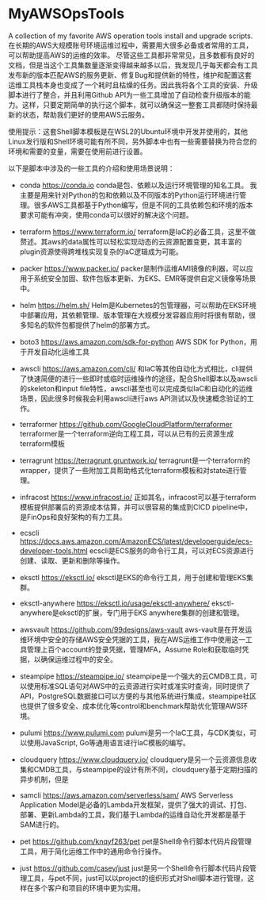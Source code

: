 # MyAWSOpsTools

A collection of my favorite AWS operation tools install and upgrade scripts.
在长期的AWS大规模账号环境运维过程中，需要用大很多必备或者常用的工具，可以帮助提高AWS的运维的效率。
尽管这些工具都非常常见，且多数都有良好的文档，但是当这个工具集数量逐渐变得越来越多以后，我发现几乎每天都会有工具发布新的版本匹配AWS的服务更新、修复Bug和提供新的特性，维护和配置这套运维工具栈本身也变成了一个耗时且枯燥的任务。因此我将各个工具的安装、升级脚本进行了整合，并且利用Github API为一些工具增加了自动检查升级版本的能力。这样，只要定期简单的执行这个脚本，就可以确保这一整套工具都随时保持最新的状态，帮助我们更好的使用AWS云服务。

使用提示：这套Shell脚本模板是在WSL2的Ubuntu环境中开发并使用的，其他Linux发行版和Shell环境可能有所不同，另外脚本中也有一些需要替换为符合您的环境和需要的变量，需要在使用前进行设置。

以下是脚本中涉及的一些工具的介绍和使用场景说明：
- conda
https://conda.io
conda是包、依赖以及运行环境管理的知名工具。
我主要是用来针对Python的包和依赖以及不同版本的Python运行环境进行管理。很多AWS工具都基于Python编写，但是不同的工具依赖包和环境的版本要求可能有冲突，使用conda可以很好的解决这个问题。

- terraform
https://www.terraform.io/
terraform是IaC的必备工具，这里不做赘述。其aws的data属性可以轻松实现动态的云资源配置变更，其丰富的plugin资源使得跨堆栈实现复杂的IaC逻辑成为可能。

- packer
https://www.packer.io/
packer是制作运维AMI镜像的利器，可以应用于系统安全加固、软件包版本更新、为EKS、EMR等提供自定义镜像等场景中。

- helm
https://helm.sh/
Helm是Kubernetes的包管理器，可以帮助在EKS环境中部署应用，其依赖管理、版本管理在大规模分发容器应用时将很有帮助，很多知名的软件包都提供了helm的部署方式。

- boto3
https://aws.amazon.com/sdk-for-python
AWS SDK for Python，用于开发自动化运维工具

- awscli
https://aws.amazon.com/cli/
和IaC等其他自动化方式相比，cli提供了快速简便的进行一些即时或临时运维操作的途径，配合Shell脚本以及awscli的skeleton和input file特性，awscli甚至也可以完成类似IaC和自动化的运维场景，因此很多时候我会利用awscli进行aws API测试以及快速概念验证的工作。

- terraformer
https://github.com/GoogleCloudPlatform/terraformer
terraformer是一个terraform逆向工程工具，可以从已有的云资源生成terraform模板

- terragrunt
https://terragrunt.gruntwork.io/
terragrunt是一个terraform的wrapper，提供了一些附加工具帮助格式化terraform模板和对state进行管理。

- infracost
https://www.infracost.io/
正如其名，infracost可以基于terraform模板提供部署后的资源成本估算，并可以很容易的集成到CICD pipeline中，是FinOps和良好架构的有力工具。

- ecscli
https://docs.aws.amazon.com/AmazonECS/latest/developerguide/ecs-developer-tools.html
ecscli是ECS服务的命令行工具，可以对ECS资源进行创建、读取、更新和删除等操作。 

- eksctl
https://eksctl.io/
eksctl是EKS的命令行工具，用于创建和管理EKS集群。

- eksctl-anywhere
https://eksctl.io/usage/eksctl-anywhere/
eksctl-anywhere是eksctl的扩展，专门用于EKS anywhere集群的创建和管理。

- awsvault
https://github.com/99designs/aws-vault
aws-vault是在开发运维环境中安全的存储AWS安全凭据的工具，我在AWS运维工作中使用这一工具管理上百个account的登录凭据，管理MFA，Assume Role和获取临时凭据，以确保运维过程中的安全。

- steampipe
https://steampipe.io/
steampipe是一个强大的云CMDB工具，可以使用标准SQL语句对AWS中的云资源进行实时或准实时查询，同时提供了API，PostgreSQL数据接口可以方便的与其他系统进行集成，steampipe社区也提供了很多安全、成本优化等control和benchmark帮助优化管理AWS环境。

- pulumi
https://www.pulumi.com
pulumi是另一个IaC工具，与CDK类似，可以使用JavaScript, Go等通用语言进行IaC模板的编写。

- cloudquery
https://www.cloudquery.io/
cloudquery是另一个云资源信息收集和CMDB工具，与steampipe的设计有所不同，cloudquery基于定期扫描的异步机制，但是

- samcli
https://aws.amazon.com/serverless/sam/
AWS Serverless Application Model是必备的Lambda开发框架，提供了强大的调试、打包、部署、更新Lambda的工具，我们基于Lambda的运维自动化开发都是基于SAM进行的。

- pet
https://github.com/knqyf263/pet
pet是Shell命令行脚本代码片段管理工具，用于简化运维工作中的通用命令行操作。

- just
https://github.com/casey/just
just是另一个Shell命令行脚本代码片段管理工具，与pet不同，just可以以project的组织形式对Shell脚本进行管理，这样在多个客户和项目的环境中更为实用。